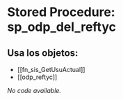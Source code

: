 # Stored Procedure: sp_odp_del_reftyc

## Usa los objetos:
- [[fn_sis_GetUsuActual]]
- [[odp_reftyc]]

*No code available.*
